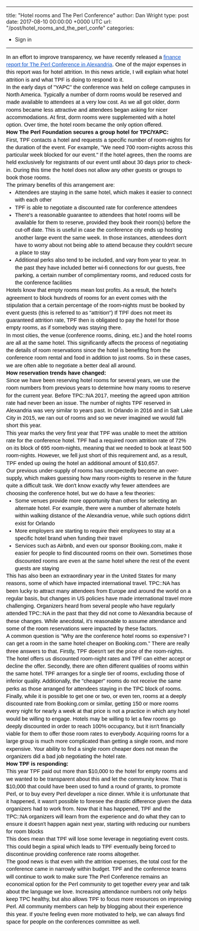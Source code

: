
---
title: "Hotel rooms and The Perl Conference"
author: Dan Wright
type: post
date: 2017-08-10 00:00:00 +0000 UTC
url: "/post/hotel_rooms_and_the_perl_confe"
categories:
 - Sign in

---

<p dir="ltr" style="line-height: 1.38; margin-top: 0pt; margin-bottom: 0pt;"><span style="font-size: 11pt; font-family: Arial; color: #000000; background-color: transparent; font-weight: 400; font-style: normal; font-variant: normal; text-decoration: none; vertical-align: baseline;">In an effort to improve transparency, we have recently released a </span><a href="http://news.perlfoundation.org/2017/08/tpcna-2017-finance-report.html" style="text-decoration: none;"><span style="font-size: 11pt; font-family: Arial; color: #1155cc; background-color: transparent; font-weight: 400; font-style: normal; font-variant: normal; text-decoration: underline; vertical-align: baseline;">finance report for The Perl Conference in Alexandria</span></a><span style="font-size: 11pt; font-family: Arial; color: #000000; background-color: transparent; font-weight: 400; font-style: normal; font-variant: normal; text-decoration: none; vertical-align: baseline;">. One of the major expenses in this report was for hotel attrition. In this news article, I will explain what hotel attrition is and what TPF is doing to respond to it.</span></p>
<p dir="ltr" style="line-height: 1.38; margin-top: 0pt; margin-bottom: 0pt;"></p>
<p dir="ltr" style="line-height: 1.38; margin-top: 0pt; margin-bottom: 0pt;"><span style="font-size: 11pt; font-family: Arial; color: #000000; background-color: transparent; font-weight: 400; font-style: normal; font-variant: normal; text-decoration: none; vertical-align: baseline;">In the early days of "YAPC" the conference was held on college campuses in North America. Typically a number of dorm rooms would be reserved and made available to attendees at a very low cost. As we all got older, dorm rooms became less attractive and attendees began asking for nicer accommodations. At first, dorm rooms were supplemented with a hotel option. Over time, the hotel room became the only option offered.</span></p>
<p dir="ltr" style="line-height: 1.38; margin-top: 0pt; margin-bottom: 0pt;"></p>

<h2 dir="ltr" style="line-height: 1.38; margin-top: 0pt; margin-bottom: 0pt;"><strong><span style="font-size: 11pt; font-family: Arial; color: #000000; background-color: transparent; font-style: normal; font-variant: normal; text-decoration: none; vertical-align: baseline;">How The Perl Foundation secures a group hotel for TPC/YAPC:</span></strong></h2>
<p dir="ltr" style="line-height: 1.38; margin-top: 0pt; margin-bottom: 0pt;"></p>
<p dir="ltr" style="line-height: 1.38; margin-top: 0pt; margin-bottom: 0pt;"><span style="font-size: 11pt; font-family: Arial; color: #000000; background-color: transparent; font-weight: 400; font-style: normal; font-variant: normal; text-decoration: none; vertical-align: baseline;">First, TPF contacts a hotel and requests a specific number of room-nights for the duration of the event. For example, "We need 700 room-nights across this particular week blocked for our event." If the hotel agrees, then the rooms are held exclusively for registrants of our event until about 30 days prior to check-in. During this time the hotel does not allow any other guests or groups to book those rooms.</span></p>
<p dir="ltr" style="line-height: 1.38; margin-top: 0pt; margin-bottom: 0pt;"></p>
<p dir="ltr" style="line-height: 1.38; margin-top: 0pt; margin-bottom: 0pt;"><span style="font-size: 11pt; font-family: Arial; color: #000000; background-color: transparent; font-weight: 400; font-style: normal; font-variant: normal; text-decoration: none; vertical-align: baseline;">The primary benefits of this arrangement are:</span></p>
<p dir="ltr" style="line-height: 1.38; margin-top: 0pt; margin-bottom: 0pt;"></p>
<ul style="margin-top: 0pt; margin-bottom: 0pt;">
<li dir="ltr" style="list-style-type: disc; font-size: 11pt; font-family: Arial; color: #000000; background-color: transparent; font-weight: 400; font-style: normal; font-variant: normal; text-decoration: none; vertical-align: baseline;">
<p dir="ltr" style="line-height: 1.38; margin-top: 0pt; margin-bottom: 0pt;"><span style="font-size: 11pt; font-family: Arial; color: #000000; background-color: transparent; font-weight: 400; font-style: normal; font-variant: normal; text-decoration: none; vertical-align: baseline;">Attendees are staying in the same hotel, which makes it easier to connect with each other</span></p>
</li>
<li dir="ltr" style="list-style-type: disc; font-size: 11pt; font-family: Arial; color: #000000; background-color: transparent; font-weight: 400; font-style: normal; font-variant: normal; text-decoration: none; vertical-align: baseline;">
<p dir="ltr" style="line-height: 1.38; margin-top: 0pt; margin-bottom: 0pt;"><span style="font-size: 11pt; font-family: Arial; color: #000000; background-color: transparent; font-weight: 400; font-style: normal; font-variant: normal; text-decoration: none; vertical-align: baseline;">TPF is able to negotiate a discounted rate for conference attendees</span></p>
</li>
<li dir="ltr" style="list-style-type: disc; font-size: 11pt; font-family: Arial; color: #000000; background-color: transparent; font-weight: 400; font-style: normal; font-variant: normal; text-decoration: none; vertical-align: baseline;">
<p dir="ltr" style="line-height: 1.38; margin-top: 0pt; margin-bottom: 0pt;"><span style="font-size: 11pt; font-family: Arial; color: #000000; background-color: transparent; font-weight: 400; font-style: normal; font-variant: normal; text-decoration: none; vertical-align: baseline;">There's a reasonable guarantee to attendees that hotel rooms will be available for them to reserve, provided they book their room(s) before the cut-off date. This is useful in case the conference city ends up hosting another large event the same week. In those instances, attendees don't have to worry about not being able to attend because they couldn't secure a place to stay</span></p>
</li>
<li dir="ltr" style="list-style-type: disc; font-size: 11pt; font-family: Arial; color: #000000; background-color: transparent; font-weight: 400; font-style: normal; font-variant: normal; text-decoration: none; vertical-align: baseline;">
<p dir="ltr" style="line-height: 1.38; margin-top: 0pt; margin-bottom: 0pt;"><span style="font-size: 11pt; font-family: Arial; color: #000000; background-color: transparent; font-weight: 400; font-style: normal; font-variant: normal; text-decoration: none; vertical-align: baseline;">Additional perks also tend to be included, and vary from year to year. In the past they have included better wi-fi connections for our guests, free parking, a certain number of complimentary rooms, and reduced costs for the conference facilities</span></p>
</li>
</ul>
<p dir="ltr" style="line-height: 1.38; margin-top: 0pt; margin-bottom: 0pt;"></p>
<p dir="ltr" style="line-height: 1.38; margin-top: 0pt; margin-bottom: 0pt;"><span style="font-size: 11pt; font-family: Arial; color: #000000; background-color: transparent; font-weight: 400; font-style: normal; font-variant: normal; text-decoration: none; vertical-align: baseline;">Hotels know that empty rooms mean lost profits. As a result, the hotel's agreement to block hundreds of rooms for an event comes with the stipulation that a certain percentage of the room-nights must be booked by event guests (this is referred to as "attrition") If TPF does not meet its guaranteed attrition rate, TPF then is obligated to pay the hotel for those empty rooms, as if somebody was staying there. </span></p>
<p dir="ltr" style="line-height: 1.38; margin-top: 0pt; margin-bottom: 0pt;"></p>
<p dir="ltr" style="line-height: 1.38; margin-top: 0pt; margin-bottom: 0pt;"><span style="font-size: 11pt; font-family: Arial; color: #000000; background-color: transparent; font-weight: 400; font-style: normal; font-variant: normal; text-decoration: none; vertical-align: baseline;"><span style="font-size: 11pt; font-family: Arial; color: #000000; background-color: transparent; font-weight: 400; font-style: normal; font-variant: normal; text-decoration: none; vertical-align: baseline;">In most cities, the venue (conference rooms, dining, etc.) and the hotel rooms are all at the same hotel. This significantly affects the process of negotiating the details of room reservations since the hotel is benefiting from the conference room rental and food in addition to just rooms. So in these cases, we are often able to negotiate a better deal all around.<br /></span></span></p>
<p dir="ltr" style="line-height: 1.38; margin-top: 0pt; margin-bottom: 0pt;"></p>
<h2 dir="ltr" style="line-height: 1.38; margin-top: 0pt; margin-bottom: 0pt;"><strong><span style="font-size: 11pt; font-family: Arial; color: #000000; background-color: transparent; font-style: normal; font-variant: normal; text-decoration: none; vertical-align: baseline;">How reservation trends have changed:</span></strong></h2>
<p dir="ltr" style="line-height: 1.38; margin-top: 0pt; margin-bottom: 0pt;"></p>
<p dir="ltr" style="line-height: 1.38; margin-top: 0pt; margin-bottom: 0pt;"><span style="font-size: 11pt; font-family: Arial; color: #000000; background-color: transparent; font-weight: 400; font-style: normal; font-variant: normal; text-decoration: none; vertical-align: baseline;">Since we have been reserving hotel rooms for several years, we use the room numbers from previous years to determine how many rooms to reserve for the current year. Before TPC::NA 2017, meeting the agreed upon attrition rate had never been an issue. The number of nights TPF reserved in Alexandria was very similar to years past. In Orlando in 2016 and in Salt Lake City in 2015, we ran out of rooms and so we never imagined we would fall short this year. </span></p>
<p dir="ltr" style="line-height: 1.38; margin-top: 0pt; margin-bottom: 0pt;"></p>
<p dir="ltr" style="line-height: 1.38; margin-top: 0pt; margin-bottom: 0pt;"><span style="font-size: 11pt; font-family: Arial; color: #000000; background-color: transparent; font-weight: 400; font-style: normal; font-variant: normal; text-decoration: none; vertical-align: baseline;">This year marks the very first year that TPF was unable to meet the attrition rate for the conference hotel. TPF had a required room attrition rate of 72% on its block of 695 room-nights, meaning that we needed to book at least 500 room-nights. However, we fell just short of this requirement and, as a result, TPF ended up owing the hotel an additional amount of $10,657.</span></p>
<p dir="ltr" style="line-height: 1.38; margin-top: 0pt; margin-bottom: 0pt;"></p>
<p dir="ltr" style="line-height: 1.38; margin-top: 0pt; margin-bottom: 0pt;"><span style="font-size: 11pt; font-family: Arial; color: #000000; background-color: transparent; font-weight: 400; font-style: normal; font-variant: normal; text-decoration: none; vertical-align: baseline;">Our previous under-supply of rooms has unexpectedly become an over-supply, which makes guessing how many room-nights to reserve in the future quite a difficult task. We don't know exactly why fewer attendees are choosing the conference hotel, but we do have a few theories:</span></p>
<p dir="ltr" style="line-height: 1.38; margin-top: 0pt; margin-bottom: 0pt;"></p>
<ul style="margin-top: 0pt; margin-bottom: 0pt;">
<li dir="ltr" style="list-style-type: disc; font-size: 11pt; font-family: Arial; color: #000000; background-color: transparent; font-weight: 400; font-style: normal; font-variant: normal; text-decoration: none; vertical-align: baseline;">
<p dir="ltr" style="line-height: 1.38; margin-top: 0pt; margin-bottom: 0pt;"><span style="font-size: 11pt; font-family: Arial; color: #000000; background-color: transparent; font-weight: 400; font-style: normal; font-variant: normal; text-decoration: none; vertical-align: baseline;">Some venues provide more opportunity than others for selecting an alternate hotel. For example, there were a number of alternate hotels within walking distance of the Alexandria venue, while such options didn't exist for Orlando</span></p>
</li>
<li dir="ltr" style="list-style-type: disc; font-size: 11pt; font-family: Arial; color: #000000; background-color: transparent; font-weight: 400; font-style: normal; font-variant: normal; text-decoration: none; vertical-align: baseline;">
<p dir="ltr" style="line-height: 1.38; margin-top: 0pt; margin-bottom: 0pt;"><span style="font-size: 11pt; font-family: Arial; color: #000000; background-color: transparent; font-weight: 400; font-style: normal; font-variant: normal; text-decoration: none; vertical-align: baseline;">More employers are starting to require their employees to stay at a specific hotel brand when funding their travel</span></p>
</li>
<li dir="ltr" style="list-style-type: disc; font-size: 11pt; font-family: Arial; color: #000000; background-color: transparent; font-weight: 400; font-style: normal; font-variant: normal; text-decoration: none; vertical-align: baseline;">
<p dir="ltr" style="line-height: 1.38; margin-top: 0pt; margin-bottom: 0pt;"><span style="font-size: 11pt; font-family: Arial; color: #000000; background-color: transparent; font-weight: 400; font-style: normal; font-variant: normal; text-decoration: none; vertical-align: baseline;">Services such as Airbnb, and even our sponsor Booking.com, make it easier for people to find discounted rooms on their own. Sometimes those discounted rooms are even at the same hotel where the rest of the event guests are staying</span><span style="font-size: 11pt; font-family: Arial; color: #000000; background-color: transparent; font-weight: 400; font-style: normal; font-variant: normal; text-decoration: none; vertical-align: baseline;"></span><span style="font-size: 11pt; font-family: Arial; color: #000000; background-color: transparent; font-weight: 400; font-style: normal; font-variant: normal; text-decoration: none; vertical-align: baseline;"></span></p>
</li>
</ul>
<p dir="ltr" style="line-height: 1.38; margin-top: 0pt; margin-bottom: 0pt;"></p>
<p dir="ltr" style="line-height: 1.38; margin-top: 0pt; margin-bottom: 0pt;"><span style="font-size: 11pt; font-family: Arial; color: #000000; background-color: transparent; font-weight: 400; font-style: normal; font-variant: normal; text-decoration: none; vertical-align: baseline;">This has also been an extraordinary year in the United States for many reasons, some of which have impacted international travel. TPC::NA has been lucky to attract many attendees from Europe and around the world on a regular basis, but changes in US policies have made international travel more challenging. Organizers heard from several people who have regularly attended TPC::NA in the past that they did not come to Alexandria because of these changes. While anecdotal, it's reasonable to assume attendance and some of the room reservations were impacted by these factors.</span></p>
<p dir="ltr" style="line-height: 1.38; margin-top: 0pt; margin-bottom: 0pt;"></p>
<p dir="ltr" style="line-height: 1.38; margin-top: 0pt; margin-bottom: 0pt;"><span style="font-size: 11pt; font-family: Arial; color: #000000; background-color: transparent; font-weight: 400; font-style: normal; font-variant: normal; text-decoration: none; vertical-align: baseline;">A common question is "Why are the conference hotel rooms so expensive? I can get a room in the same hotel cheaper on Booking.com." There are really three answers to that. Firstly, TPF doesn't set the price of the room-nights. The hotel offers us discounted room-night rates and TPF can either accept or decline the offer. Secondly, there are often different qualities of rooms within the same hotel. TPF arranges for a single tier of rooms, excluding those of inferior quality. Additionally, the "cheaper" rooms do not receive the same perks as those arranged for attendees staying in the TPC block of rooms. Finally, while it is possible to get one or two, or even ten, rooms at a deeply discounted rate from Booking.com or similar, getting 150 or more rooms every night for nearly a week at that price is not a practice in which any hotel would be willing to engage. Hotels may be willing to let a few rooms go deeply discounted in order to reach 100% occupancy, but it isn't financially viable for them to offer those room rates to everybody. Acquiring rooms for a large group is much more complicated than getting a single room, and more expensive. Your ability to find a single room cheaper does not mean the organizers did a bad job negotiating the hotel rate.</span></p>
<p dir="ltr" style="line-height: 1.38; margin-top: 0pt; margin-bottom: 0pt;"></p>
<h2 dir="ltr" style="line-height: 1.38; margin-top: 0pt; margin-bottom: 0pt;"><strong><span style="font-size: 11pt; font-family: Arial; color: #000000; background-color: transparent; font-style: normal; font-variant: normal; text-decoration: none; vertical-align: baseline;">How TPF is responding:</span></strong></h2>
<p dir="ltr" style="line-height: 1.38; margin-top: 0pt; margin-bottom: 0pt;"></p>
<p dir="ltr" style="line-height: 1.38; margin-top: 0pt; margin-bottom: 0pt;"><span style="font-size: 11pt; font-family: Arial; color: #000000; background-color: transparent; font-weight: 400; font-style: normal; font-variant: normal; text-decoration: none; vertical-align: baseline;">This year TPF paid out more than $10,000 to the hotel for empty rooms and we wanted to be transparent about this and let the community know. That is $10,000 that could have been used to fund a round of grants, to promote Perl, or to buy every Perl developer a nice dinner. While it is unfortunate that it happened, it wasn't possible to foresee the drastic difference given the data organizers had to work from. Now that it has happened, TPF and the TPC::NA organizers will learn from the experience and do what they can to ensure it doesn't happen again next year, starting with reducing our numbers for room blocks</span></p>
<p dir="ltr" style="line-height: 1.38; margin-top: 0pt; margin-bottom: 0pt;"></p>
<p dir="ltr" style="line-height: 1.38; margin-top: 0pt; margin-bottom: 0pt;"><span style="font-size: 11pt; font-family: Arial; color: #000000; background-color: transparent; font-weight: 400; font-style: normal; font-variant: normal; text-decoration: none; vertical-align: baseline;">This does mean that TPF will lose some leverage in negotiating event costs. This could begin a spiral which leads to TPF eventually being forced to discontinue providing conference rate rooms altogether.</span></p>
<p dir="ltr" style="line-height: 1.38; margin-top: 0pt; margin-bottom: 0pt;"></p>
<p dir="ltr" style="line-height: 1.38; margin-top: 0pt; margin-bottom: 0pt;"><span style="font-size: 11pt; font-family: Arial; color: #000000; background-color: transparent; font-weight: 400; font-style: normal; font-variant: normal; text-decoration: none; vertical-align: baseline;">The good news is that even with the attrition expenses, the total cost for the conference came in narrowly within budget. TPF and the conference teams will continue to work to make sure The Perl Conference remains an economical option for the Perl community to get together every year and talk about the language we love. Increasing attendance numbers not only helps keep TPC healthy, but also allows TPF to focus more resources on improving Perl. All community members can help by blogging about their experience this year. If you're feeling even more motivated to help, we can always find space for people on the conferences committee as well.</span></p>

